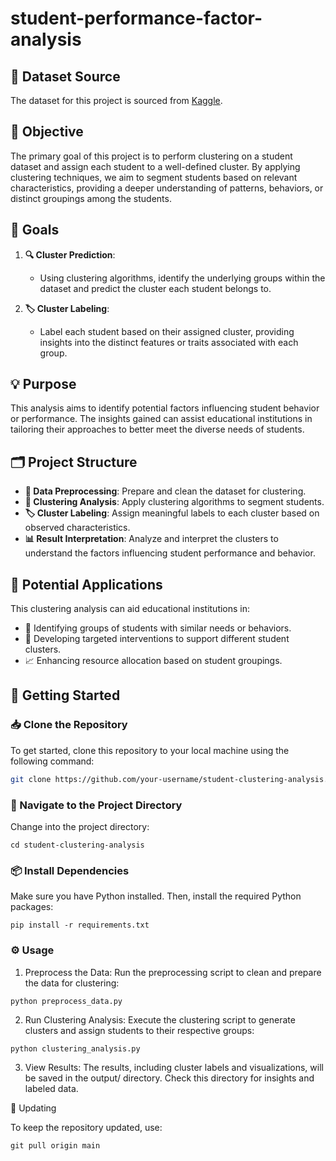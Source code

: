 # student-performance-factor-analysis

## 📂 Dataset Source
The dataset for this project is sourced from [Kaggle](https://www.kaggle.com/).

## 🎯 Objective
The primary goal of this project is to perform clustering on a student dataset and assign each student to a well-defined cluster. By applying clustering techniques, we aim to segment students based on relevant characteristics, providing a deeper understanding of patterns, behaviors, or distinct groupings among the students.

## 🥅 Goals

1. **🔍 Cluster Prediction**: 
   - Using clustering algorithms, identify the underlying groups within the dataset and predict the cluster each student belongs to.
   
2. **🏷️ Cluster Labeling**:
   - Label each student based on their assigned cluster, providing insights into the distinct features or traits associated with each group.

## 💡 Purpose
This analysis aims to identify potential factors influencing student behavior or performance. The insights gained can assist educational institutions in tailoring their approaches to better meet the diverse needs of students.

## 🗂️ Project Structure
- **🧹 Data Preprocessing**: Prepare and clean the dataset for clustering.
- **🔗 Clustering Analysis**: Apply clustering algorithms to segment students.
- **🏷️ Cluster Labeling**: Assign meaningful labels to each cluster based on observed characteristics.
- **📊 Result Interpretation**: Analyze and interpret the clusters to understand the factors influencing student performance and behavior.

## 🌟 Potential Applications
This clustering analysis can aid educational institutions in:
- 📌 Identifying groups of students with similar needs or behaviors.
- 🎯 Developing targeted interventions to support different student clusters.
- 📈 Enhancing resource allocation based on student groupings.

## 🚀 Getting Started

### 📥 Clone the Repository
To get started, clone this repository to your local machine using the following command:

```bash
git clone https://github.com/your-username/student-clustering-analysis.git
```

### 📂 Navigate to the Project Directory

Change into the project directory:

```
cd student-clustering-analysis
```

### 📦 Install Dependencies

Make sure you have Python installed. Then, install the required Python packages:

```
pip install -r requirements.txt
```

### ⚙️ Usage

1. Preprocess the Data:
Run the preprocessing script to clean and prepare the data for clustering:

```
python preprocess_data.py
```


2. Run Clustering Analysis:
Execute the clustering script to generate clusters and assign students to their respective groups:

```
python clustering_analysis.py
```


3. View Results:
The results, including cluster labels and visualizations, will be saved in the output/ directory. Check this directory for insights and labeled data.


🔄 Updating

To keep the repository updated, use:

```
git pull origin main
```
